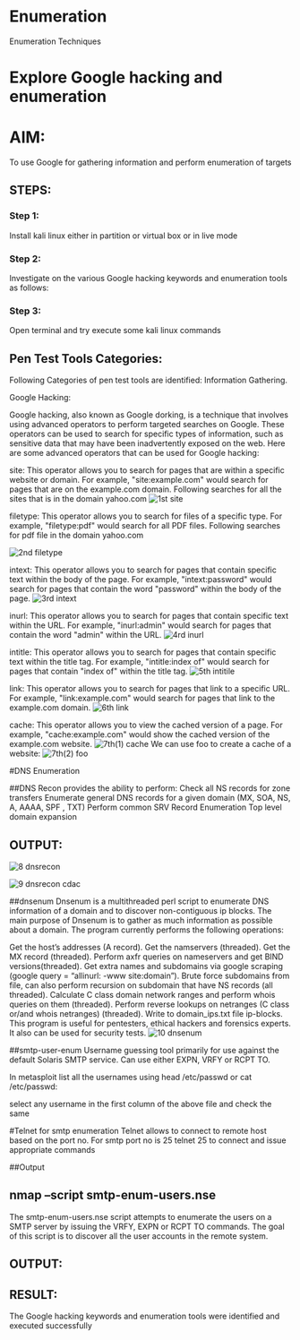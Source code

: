 # Enumeration
Enumeration Techniques

# Explore Google hacking and enumeration 

# AIM:

To use Google for gathering information and perform enumeration of targets

## STEPS:

### Step 1:

Install kali linux either in partition or virtual box or in live mode

### Step 2:

Investigate on the various Google hacking keywords and enumeration tools as follows:


### Step 3:
Open terminal and try execute some kali linux commands

## Pen Test Tools Categories:  

Following Categories of pen test tools are identified:
Information Gathering.

Google Hacking:

Google hacking, also known as Google dorking, is a technique that involves using advanced operators to perform targeted searches on Google. These operators can be used to search for specific types of information, such as sensitive data that may have been inadvertently exposed on the web. Here are some advanced operators that can be used for Google hacking:

site: This operator allows you to search for pages that are within a specific website or domain. For example, "site:example.com" would search for pages that are on the example.com domain.
Following searches for all the sites that is in the domain yahoo.com
![1st site](https://github.com/user-attachments/assets/01d3b5d9-689b-437d-bcce-3cf0c616e71f)


filetype: This operator allows you to search for files of a specific type. For example, "filetype:pdf" would search for all PDF files.
Following searches for pdf file in the domain yahoo.com

![2nd filetype](https://github.com/user-attachments/assets/e2b75bf8-a2c4-4879-aa81-98b331c50983)


intext: This operator allows you to search for pages that contain specific text within the body of the page. For example, "intext:password" would search for pages that contain the word "password" within the body of the page.
![3rd intext](https://github.com/user-attachments/assets/b391f297-886e-4fe2-8d81-b824771b9681)


inurl: This operator allows you to search for pages that contain specific text within the URL. For example, "inurl:admin" would search for pages that contain the word "admin" within the URL.
![4rd inurl](https://github.com/user-attachments/assets/db1f9896-acf0-4099-b83c-ecd0a1d6c77c)

intitle: This operator allows you to search for pages that contain specific text within the title tag. For example, "intitle:index of" would search for pages that contain "index of" within the title tag.
![5th intitile](https://github.com/user-attachments/assets/0ed95dd4-c8ee-4192-b02f-ad2cf9c0c807)

link: This operator allows you to search for pages that link to a specific URL. For example, "link:example.com" would search for pages that link to the example.com domain.
![6th link](https://github.com/user-attachments/assets/19a69ec6-771e-479c-8545-0579ea5b2472)

cache: This operator allows you to view the cached version of a page. For example, "cache:example.com" would show the cached version of the example.com website.
![7th(1) cache](https://github.com/user-attachments/assets/c1bffac7-43c6-484e-a8cf-a812291aaa37)
We can use foo to create a cache of a website:
![7th(2) foo](https://github.com/user-attachments/assets/cbbac3d6-d0d4-4b8c-b53f-733ecc7f8855)

#DNS Enumeration


##DNS Recon
provides the ability to perform:
Check all NS records for zone transfers
Enumerate general DNS records for a given domain (MX, SOA, NS, A, AAAA, SPF , TXT)
Perform common SRV Record Enumeration
Top level domain expansion
## OUTPUT:
![8 dnsrecon](https://github.com/user-attachments/assets/4a6d5e33-adc1-4e0b-87d6-b46d8e4ffa33)

![9 dnsrecon cdac](https://github.com/user-attachments/assets/81ab0758-b5e4-49ec-981f-35bc649a9d67)


##dnsenum
Dnsenum is a multithreaded perl script to enumerate DNS information of a domain and to discover non-contiguous ip blocks. The main purpose of Dnsenum is to gather as much information as possible about a domain. The program currently performs the following operations:

Get the host’s addresses (A record).
Get the namservers (threaded).
Get the MX record (threaded).
Perform axfr queries on nameservers and get BIND versions(threaded).
Get extra names and subdomains via google scraping (google query = “allinurl: -www site:domain”).
Brute force subdomains from file, can also perform recursion on subdomain that have NS records (all threaded).
Calculate C class domain network ranges and perform whois queries on them (threaded).
Perform reverse lookups on netranges (C class or/and whois netranges) (threaded).
Write to domain_ips.txt file ip-blocks.
This program is useful for pentesters, ethical hackers and forensics experts. It also can be used for security tests.
![10 dnsenum](https://github.com/user-attachments/assets/3e1893ae-0702-49a2-91cb-55fdc59c9613)

##smtp-user-enum
Username guessing tool primarily for use against the default Solaris SMTP service. Can use either EXPN, VRFY or RCPT TO.


In metasploit list all the usernames using head /etc/passwd or cat /etc/passwd:

select any username in the first column of the above file and check the same


#Telnet for smtp enumeration
Telnet allows to connect to remote host based on the port no. For smtp port no is 25
telnet <host address> 25 to connect
and issue appropriate commands
  
 ##Output
  
  

## nmap –script smtp-enum-users.nse <hostname>

The smtp-enum-users.nse script attempts to enumerate the users on a SMTP server by issuing the VRFY, EXPN or RCPT TO commands. The goal of this script is to discover all the user accounts in the remote system.


## OUTPUT:


## RESULT:
The Google hacking keywords and enumeration tools were identified and executed successfully

